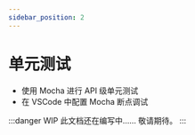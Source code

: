 ```yaml
---
sidebar_position: 2
---
```


# 单元测试

- 使用 Mocha 进行 API 级单元测试
- 在 VSCode 中配置 Mocha 断点调试

:::danger WIP
此文档还在编写中…… 敬请期待。
:::